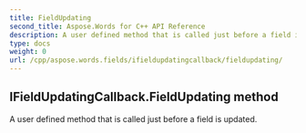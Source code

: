```yaml
---
title: FieldUpdating
second_title: Aspose.Words for C++ API Reference
description: A user defined method that is called just before a field is updated. 
type: docs
weight: 0
url: /cpp/aspose.words.fields/ifieldupdatingcallback/fieldupdating/
---
```

## IFieldUpdatingCallback.FieldUpdating method


A user defined method that is called just before a field is updated.

